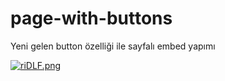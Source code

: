 # page-with-buttons
Yeni gelen button özelliği ile sayfalı embed yapımı

<a href="https://im.ge/i/riDLF"><img src="https://s1.im.ge/2021/06/26/riDLF.png" alt="riDLF.png" border="0"></a>
